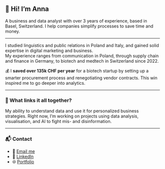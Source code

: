 ## 👋 Hi! I’m Anna

A business and data analyst with over 3 years of experience, based in Basel, Switzerland. I help companies simplify processes to save time and money.

---

I studied linguistics and public relations in Poland and Italy, and gained solid expertise in digital marketing and business.  
My experience ranges from communication in Poland, through supply chain and finance in Germany, to biotech and medtech in Switzerland since 2022.

💰 I **saved over 135k CHF per year** for a biotech startup by setting up a smarter procurement process and renegotiating vendor contracts. This win inspired me to go deeper into analytics.

---

### 🔗 What links it all together?

My ability to understand data and use it for personalized business strategies. Right now, I’m working on projects using data analysis, visualisation, and AI to fight mis- and disinformation.

---

### 📬 Contact

- 📧 [Email me](mailto:info@annakudyba.com)  
- 💼 [LinkedIn](https://www.linkedin.com/in/anna-k-23a901111)  
- 🌐 [Portfolio](https://www.notion.so/My-portfolio-14684102756280f082c8e48b4cd505b7)
